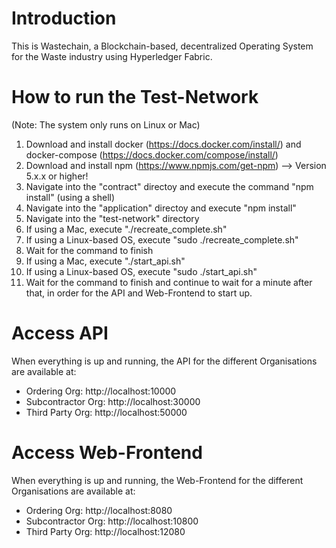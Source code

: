 # Introduction 
This is Wastechain, a Blockchain-based, decentralized Operating System for the Waste industry using Hyperledger Fabric. 

# How to run the Test-Network
(Note: The system only runs on Linux or Mac)

1. Download and install docker (https://docs.docker.com/install/) and docker-compose (https://docs.docker.com/compose/install/)
2. Download and install npm (https://www.npmjs.com/get-npm) --> Version 5.x.x or higher!
3. Navigate into the "contract" directoy and execute the command "npm install" (using a shell)
4. Navigate into the "application" directoy and execute "npm install"
5. Navigate into the "test-network" directory
6. If using a Mac, execute "./recreate_complete.sh"
7. If using a Linux-based OS, execute "sudo ./recreate_complete.sh"
8. Wait for the command to finish
6. If using a Mac, execute "./start_api.sh"
7. If using a Linux-based OS, execute "sudo ./start_api.sh"
8. Wait for the command to finish and continue to wait for a minute after that, in order for the API and Web-Frontend to start up.

# Access API
When everything is up and running, the API for the different Organisations are available at:
- Ordering Org: http://localhost:10000
- Subcontractor Org: http://localhost:30000
- Third Party Org: http://localhost:50000

# Access Web-Frontend
When everything is up and running, the Web-Frontend for the different Organisations are available at:
- Ordering Org: http://localhost:8080
- Subcontractor Org: http://localhost:10800
- Third Party Org: http://localhost:12080

